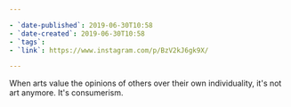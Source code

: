 ```yaml
---

- `date-published`: 2019-06-30T10:58
- `date-created`: 2019-06-30T10:58
- `tags`:
- `link`: https://www.instagram.com/p/BzV2kJ6gk9X/

---
```


When arts value the opinions of others over their own individuality, it's not art anymore. It's consumerism.